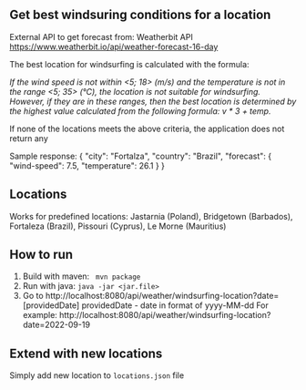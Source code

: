 ## Get best windsuring conditions for a location

External API to get forecast from: Weatherbit API https://www.weatherbit.io/api/weather-forecast-16-day

The best location for windsurfing is calculated with the formula:

*If the wind speed is not within <5; 18> (m/s) and the temperature is not in the range <5; 35> (°C), the location is not suitable for windsurfing. 
However, if they are in these ranges, then the best location is determined by the highest value calculated from the following formula:
v * 3 + temp.*

If none of the locations meets the above criteria, the application does not return any

Sample response:
{
  "city": "Fortalza",
  "country": "Brazil",
  "forecast": {
    "wind-speed": 7.5,
    "temperature": 26.1
  }
}

## Locations
Works for predefined locations:
Jastarnia (Poland), Bridgetown (Barbados), Fortaleza (Brazil), Pissouri (Cyprus), Le Morne (Mauritius)

## How to run
1) Build with maven: ``` mvn package```
2) Run with java: ```java -jar <jar.file>```
3) Go to http://localhost:8080/api/weather/windsurfing-location?date=[providedDate]
providedDate - date in format of yyyy-MM-dd
For example: http://localhost:8080/api/weather/windsurfing-location?date=2022-09-19

## Extend with new locations
Simply add new location to ```locations.json``` file
